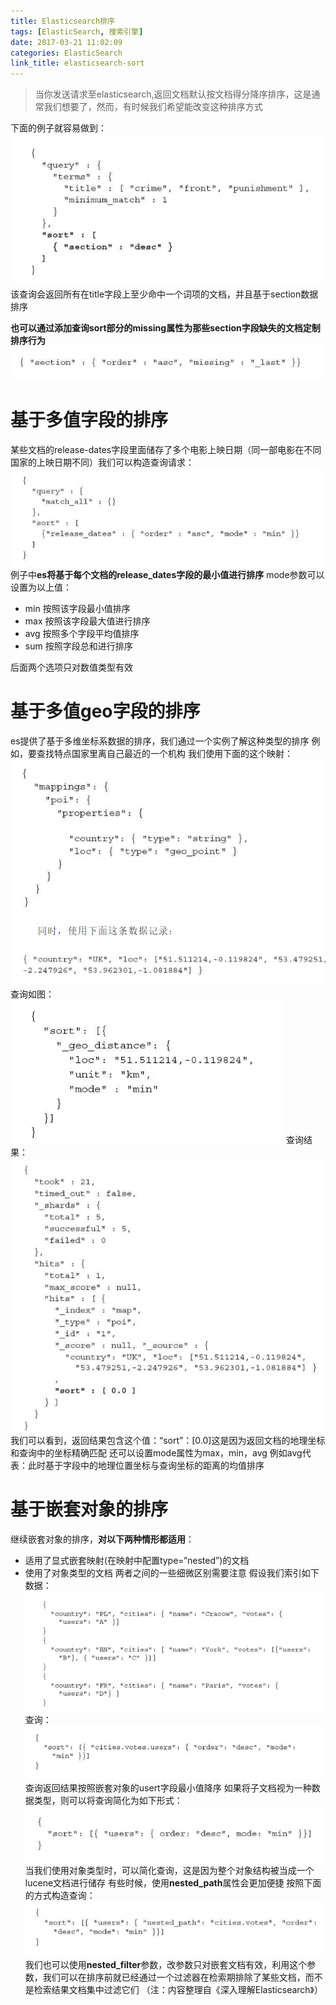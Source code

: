 ```yaml
---
title: Elasticsearch排序
tags: [ElasticSearch, 搜索引擎]
date: 2017-03-21 11:02:09
categories: ElasticSearch
link_title: elasticsearch-sort
---
```

> 当你发送请求至elasticsearch,返回文档默认按文档得分降序排序，这是通常我们想要了，然而，有时候我们希望能改变这种排序方式

下面的例子就容易做到：
![01](elasticsearch-sort/01.png)
该查询会返回所有在title字段上至少命中一个词项的文档，并且基于section数据排序

**也可以通过添加查询sort部分的missing属性为那些section字段缺失的文档定制排序行为**
![02](elasticsearch-sort/02.png)

<!-- more -->

# 基于多值字段的排序
某些文档的release-dates字段里面储存了多个电影上映日期（同一部电影在不同国家的上映日期不同）我们可以构造查询请求：
![03](elasticsearch-sort/03.png)
例子中**es将基于每个文档的release_dates字段的最小值进行排序**
mode参数可以设置为以上值：
- min 按照该字段最小值排序
- max 按照该字段最大值进行排序
- avg 按照多个字段平均值排序
- sum 按照字段总和进行排序

后面两个选项只对数值类型有效

# 基于多值geo字段的排序
es提供了基于多维坐标系数据的排序，我们通过一个实例了解这种类型的排序
例如，要查找特点国家里离自己最近的一个机构
我们使用下面的这个映射：
![04](elasticsearch-sort/04.png)
查询如图：
![05](elasticsearch-sort/05.png)
查询结果：
![06](elasticsearch-sort/06.png)
我们可以看到，返回结果包含这个值：“sort”：[0.0]这是因为返回文档的地理坐标和查询中的坐标精确匹配
还可以设置mode属性为max，min，avg
例如avg代表：此时基于字段中的地理位置坐标与查询坐标的距离的均值排序

# 基于嵌套对象的排序
继续嵌套对象的排序，**对以下两种情形都适用**：
- 适用了显式嵌套映射(在映射中配置type=“nested”)的文档
- 使用了对象类型的文档
两者之间的一些细微区别需要注意
假设我们索引如下数据：
![07](elasticsearch-sort/07.png)
查询：
![08](elasticsearch-sort/08.png)
查询返回结果按照嵌套对象的usert字段最小值降序
如果将子文档视为一种数据类型，则可以将查询简化为如下形式：
![09](elasticsearch-sort/09.png)
当我们使用对象类型时，可以简化查询，这是因为整个对象结构被当成一个lucene文档进行储存
有些时候，使用**nested_path**属性会更加便捷
按照下面的方式构造查询：
![10](elasticsearch-sort/10.png)
我们也可以使用**nested_filter**参数，改参数只对嵌套文档有效，利用这个参数，我们可以在排序前就已经通过一个过滤器在检索期排除了某些文档，而不是检索结果文档集中过滤它们
（注：内容整理自《深入理解Elasticsearch》）